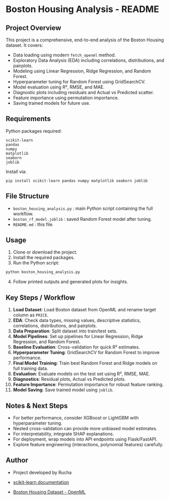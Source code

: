 # Boston Housing Analysis - README

## Project Overview

This project is a comprehensive, end-to-end analysis of the Boston Housing dataset. It covers:

* Data loading using modern `fetch_openml` method.
* Exploratory Data Analysis (EDA) including correlations, distributions, and pairplots.
* Modeling using Linear Regression, Ridge Regression, and Random Forest.
* Hyperparameter tuning for Random Forest using GridSearchCV.
* Model evaluation using R², RMSE, and MAE.
* Diagnostic plots including residuals and Actual vs Predicted scatter.
* Feature importance using permutation importance.
* Saving trained models for future use.

## Requirements

Python packages required:

```
scikit-learn
pandas
numpy
matplotlib
seaborn
joblib
```

Install via:

```
pip install scikit-learn pandas numpy matplotlib seaborn joblib
```

## File Structure

* `boston_housing_analysis.py` : main Python script containing the full workflow.
* `boston_rf_model.joblib` : saved Random Forest model after tuning.
* `README.md` : this file.

## Usage

1. Clone or download the project.
2. Install the required packages.
3. Run the Python script:

```bash
python boston_housing_analysis.py
```

4. Follow printed outputs and generated plots for insights.

## Key Steps / Workflow

1. **Load Dataset**: Load Boston dataset from OpenML and rename target column as `PRICE`.
2. **EDA**: Check data types, missing values, descriptive statistics, correlations, distributions, and pairplots.
3. **Data Preparation**: Split dataset into train/test sets.
4. **Model Pipelines**: Set up pipelines for Linear Regression, Ridge Regression, and Random Forest.
5. **Baseline Evaluation**: Cross-validation for quick R² estimates.
6. **Hyperparameter Tuning**: GridSearchCV for Random Forest to improve performance.
7. **Final Model Training**: Train best Random Forest and Ridge models on full training data.
8. **Evaluation**: Evaluate models on the test set using R², RMSE, MAE.
9. **Diagnostics**: Residual plots, Actual vs Predicted plots.
10. **Feature Importance**: Permutation importance for robust feature ranking.
11. **Model Saving**: Save trained model using `joblib`.

## Notes & Next Steps

* For better performance, consider XGBoost or LightGBM with hyperparameter tuning.
* Nested cross-validation can provide more unbiased model estimates.
* For interpretability, integrate SHAP explanations.
* For deployment, wrap models into API endpoints using Flask/FastAPI.
* Explore feature engineering (interactions, polynomial features) carefully.

## Author

* Project developed by Rucha

* [scikit-learn documentation](https://scikit-learn.org/stable/)
* [Boston Housing Dataset - OpenML](https://www.openml.org/d/531)
